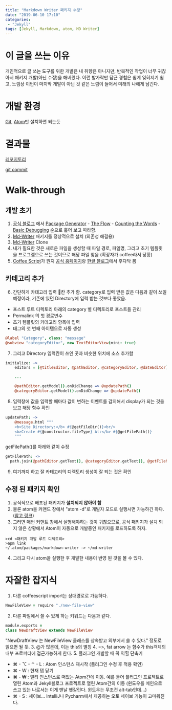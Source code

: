 ```yaml
---
title: "Markdown Writer 패키지 수정"
date: "2019-06-10 17:10"
categories:
 - "Jekyll"
tags: [Jekyll, Markdown, atom, MD Writer]
---
```


# 이 글을 쓰는 이유
개인적으로 글 쓰는 도구를 위한 개발은 내 취향은 아니지만, 반복적인 작업이 너무 귀찮아서 패키지 개발(아닌 수정)을 해버렸다. 이런 발가락만 담근 경험은 쉽게 잊혀지기 쉽고, 느낌상 이번이 마지막 개발이 아닌 것 같은 느낌이 들어서 미래의 나에게 남긴다.

# 개발 환경
[Git](https://git-scm.com/), [Atom](https://atom.io/)만 설치하면 되는듯

# 결과물
[레포지토리](https://github.com/karlbishnu/md-writer)

[git commit](https://github.com/karlbishnu/md-writer/commit/d486e57442fd60d32b580b57ae7bd1af8e9b7bf3)

# Walk-through
## 개발 초기
1. [공식 블로그](https://flight-manual.atom.io/hacking-atom/sections/package-word-count/) 에서
[Package Generator](https://flight-manual.atom.io/hacking-atom/sections/package-word-count/#package-generator) - [The Flow](https://flight-manual.atom.io/hacking-atom/sections/package-word-count/#the-flow) - [Counting the Words](https://flight-manual.atom.io/hacking-atom/sections/package-word-count/#package-generator) - [Basic Debugging](https://flight-manual.atom.io/hacking-atom/sections/package-word-count/#basic-debugging) 순으로 훑어 보고 따라함.
2. [Md-Writer](https://github.com/zhuochun/md-writer) 패키지를 정상적으로 설치 (의존성 해결용)
3. [Md-Writer](https://github.com/zhuochun/md-writer) Clone
4. 내가 필요한 것은 새로운 파일을 생성할 때 파일 경로, 파일명, 그리고 초기 템플릿을 프로그램으로 쓰는 것이므로 해당 파일 찾음 (확장자가 coffee라서 당황)
5. [Coffee Script](https://coffeescript.org/)가 뭔지 [공식 홈페이지](https://coffeescript.org/)랑 [한글 블로그](https://bblog.tistory.com/299)에서 후다닥 봄

## 카테고리 추가
6. 간단하게 카테고리 입력 칸 추가 함. category로 입력 받은 값은 다음과 같이 쓰일 예정이라, 기존에 있던 Directory에 입력 받는 것보다 좋았음.
  - 포스트 루트 디렉토리 아래의 category 별 디렉토리로 포스트들 관리
  - Permalink 의 첫 경로변수
  - 초기 템플릿의 카테고리 항목에 입력
  - 태그의 첫 번째 아이템으로 자동 생성
```coffeescript
@label "Category", class: "message"
@subview "categoryEditor", new TextEditorView(mini: true)
```
7. 그리고 Directory 입력칸이 쓰인 곳과 비슷한 위치에 소스 추가함
```coffeescript
initialize: ->
    editors = [@titleEditor, @pathEditor, @categoryEditor, @dateEditor]

    ...

    @pathEditor.getModel().onDidChange => @updatePath()
    @categoryEditor.getModel().onDidChange => @updatePath()
```
8. 입력창에 값을 입력할 때마다 값이 변하는 이벤트를 감지해서 display가 되는 것을 보고 해당 함수 확인
```coffeescript
updatePath: ->
    @message.html """
    <b>Site Directory:</b> #{@getFileDir()}<br/>
    <b>Create #{@constructor.fileType} At:</b> #{@getFilePath()}
    """
```
  getFilePath()를 아래와 같이 수정
```coffeescript
getFilePath: ->
  path.join(@pathEditor.getText(), @categoryEditor.getText(), @getFileName())
```
9. 여기까지 하고 잘 카테고리의 디렉토리 생성이 잘 되는 것은 확인

## 수정 된 패키지 확인
  1. 공식적으로 배포된 패키지가 **설치되지 않아야 함**
  2. 물론 atom을 커맨드 창에서 "atom -d"로 개발자 모드로 실행시면 가능하긴 하다. ([참고 링크](https://discuss.atom.io/t/load-developing-package/2554))
  3. 그러면 매번 커맨트 창에서 실행해야하는 것이 귀찮으므로, 공식 패키지가 설치 되지 않은 상황에서 Atom이 자동으로 개발중인 패키지를 로드하도록 하자.
  ```shell
  >cd <패키지 개발 루트 디렉토리>
  >apm link
~/.atom/packages/markdown-writer -> ~/md-writer
  ```
  4. 그리고 다시 atom을 실행한 후 개발한 내용이 반영 된 것을 볼 수 있다.

# 자잘한 잡지식
1. 다른 coffeescript import는 상대경로로 가능하다.
```coffeescript
NewFileView = require "./new-file-view"
```
2. 다른 파일에서 쓸 수 있게 하는 키워드는 다음과 같다.
```coffeescript
module.exports =
class NewDraftView extends NewFileView
```
"NewDraftView 는 NewFileView 클래스를 상속받고 외부에서 쓸 수 있다." 정도로 읽으면 될 듯.
3. @가 많은데, 이는 this의 별칭
4. =>, fat arrow 는 함수가 this객체의 내부 프로퍼티에 접근가능하게 한다.
5. 플러그인 개발할 때 꼭 익힐 단축키
  - &#8984; - &#8997; - &#8963; - L : Atom 인스턴스 재시작 (플러그인 수정 후 적용 확인)
  - &#8984; - W : 현재 탭 닫기
  - &#8984; - ₩ : 멀티 인스턴스로 떠있는 Atom간에 이동. 예를 들어 플러그인 프로젝트로 열린 Atom과 Jekyll블로그 프로젝트로 열린 Atom간의 이동 (윈도우를 메인으로 쓰고 있는 나로서는 이게 맨날 헷갈린다. 윈도우는 무조건 alt-tab인데...)
  - &#8984; - S : 세이브... IntelliJ나 Pycharm에서 제공하는 오토 세이브 기능이 고마워진다.

